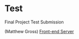 # Test
Final Project Test Submission

(Matthew Gross) [Front-end Server](https://github.com/ldev-r3-t4/Test/tree/master/Front-end-Tests)
